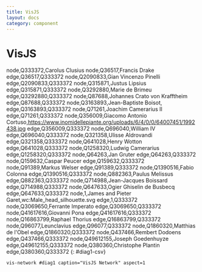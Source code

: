```yaml
---
title: VisJS
layout: docs
category: component
---
```


<style>
    [id$="-csv"] { display: none; }
</style>

# VisJS

node,Q333372,Carolus Clusius
node,Q36517,Francis Drake
edge,Q36517,Q333372
node,Q2090833,Gian Vincenzo Pinelli
edge,Q2090833,Q333372
node,Q315871,Justus Lipsius
edge,Q315871,Q333372
node,Q3292880,Marie de Brimeu
edge,Q3292880,Q333372
node,Q87688,Johannes Crato von Krafftheim
edge,Q87688,Q333372
node,Q3163893,Jean-Baptiste Boisot,
edge,Q3163893,Q333372
node,Q71261,Joachim Camerarius II
edge,Q71261,Q333372
node,Q356009,Giacomo Antonio Cortuso,https://www.inomidellepiante.org/uploads/6/4/0/0/64007451/1992438.jpg
edge,Q356009,Q333372
node,Q696040,William IV
edge,Q696040,Q333372
node,Q321358,Ulisse Aldrovandi
edge,Q321358,Q333372
node,Q641028,Henry Wotton
edge,Q641028,Q333372
node,Q1258320,Ludwig Camerarius
edge,Q1258320,Q333372
node,Q64263,Jan Gruter
edge,Q64263,Q333372
node,Q159632,Caspar Peucer
edge,Q159632,Q333372
node,Q91389,Markus Welser
edge,Q91389,Q333372
node,Q1390516,Fabio Colonna
edge,Q1390516,Q333372
node,Q882363,Paulus Melissus
edge,Q882363,Q333372
node,Q714988,Jean-Jacques Boissard
edge,Q714988,Q333372
node,Q647633,Ogier Ghiselin de Busbecq
edge,Q647633,Q333372
node,1,James and Pieter Garet,wc:Male_head_silhouette.svg
edge,1,Q333372
node,Q3069650,Ferrante Imperato
edge,Q3069650,Q333372
node,Q41617616,Giovanni Pona
edge,Q41617616,Q333372
node,Q16863799,Raphael Thorius
edge,Q16863799,Q333372
node,Q96077,Leunclavius
edge,Q96077,Q333372
node,Q1860320,Matthias de l'Obel
edge,Q1860320,Q333372
node,Q437466,Rembert Dodoens
edge,Q437466,Q333372
node,Q49612155,Joseph Goedenhuyze
edge,Q49612155,Q333372
node,Q380360,Christophe Plantin
edge,Q380360,Q333372
{: #diag1-csv}

`vis-network #diag1 caption="VisJS Network" aspect=1`
